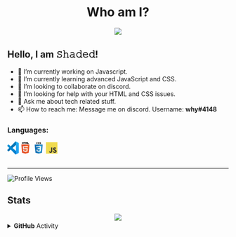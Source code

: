 <!-- You found this secret, Grats! 👏 -->
<!--
My secret info 👀 

- I code for about 5-6 hours
- I am a gamer too lol
- I also watch anime and manga
-->


<h1 align="center">Who am I?</h1>
<div align="center"><img src="https://github.com/ItsArchfiend/ItsArchfiend/blob/main/standard.gif"></div>

## Hello, I am 𝚂𝚑𝚊𝚍𝚎𝚍! 

- 🔭 I’m currently working on Javascript.
- 🌱 I’m currently learning advanced JavaScript and CSS.
- 👯 I’m looking to collaborate on discord.
- 🤔 I’m looking for help with your HTML and CSS issues.
- 💬 Ask me about tech related stuff.
- 📫 How to reach me: Message me on discord. Username: **why#4148**

### Languages:
<div style="display: flex;">
<img alt="Visual Studio Code" width="26px" src="https://raw.githubusercontent.com/github/explore/80688e429a7d4ef2fca1e82350fe8e3517d3494d/topics/visual-studio-code/visual-studio-code.png" />
<img style="margin: 2px" alt="HTML5" width="26px" src="https://raw.githubusercontent.com/github/explore/80688e429a7d4ef2fca1e82350fe8e3517d3494d/topics/html/html.png" />
<img style="margin: 2px" alt="CSS3" width="26px" src="https://raw.githubusercontent.com/github/explore/80688e429a7d4ef2fca1e82350fe8e3517d3494d/topics/css/css.png" />
<img style="margin: 2px" alt="JavaScript" width="26px"src="https://raw.githubusercontent.com/github/explore/80688e429a7d4ef2fca1e82350fe8e3517d3494d/topics/javascript/javascript.png" />
</div>
<br />

-----

![Profile Views](https://komarev.com/ghpvc/?username=ItsArchfiend&color=blueviolet)

## Stats
<div align="center"><img src="https://github-profile-trophy.vercel.app/?username=ItsArchfiend&theme=dracula"></div>

<details>
  <summary><b>GitHub</b> Activity</summary>
  <img align="left" src="https://github-readme-stats.vercel.app/api?username=ItsArchfiend&theme=tokyonight%22%3E%3Cimg%20align=%22right%22%20src=%22https://github-readme-stats.vercel.app/api/top-langs/?username=ItsArchfiend&theme=tokyonight&hide=batchfile">
</details>
